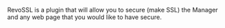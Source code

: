 RevoSSL is a plugin that will allow you to secure (make SSL) the Manager and any web page that you would like to have secure.
